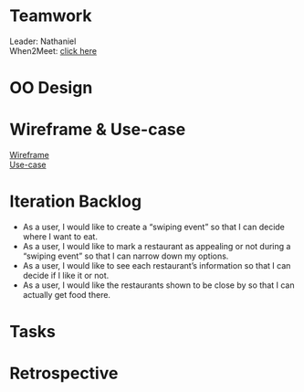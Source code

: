 # Teamwork
Leader: Nathaniel  
When2Meet: [click here](https://www.when2meet.com/?11139749-jH8B8)
# OO Design

# Wireframe & Use-case
[Wireframe](./iteration1_wireframe.png)  
[Use-case](./iteration1_usecase.md)
# Iteration Backlog

- As a user, I would like to create a “swiping event” so that I can decide where I want to eat.
- As a user, I would like to mark a restaurant as appealing or not during a “swiping event” so that I can narrow down my options.
- As a user, I would like to see each restaurant’s information so that I can decide if I like it or not.
- As a user, I would like the restaurants shown to be close by so that I can actually get food there.

# Tasks

# Retrospective
